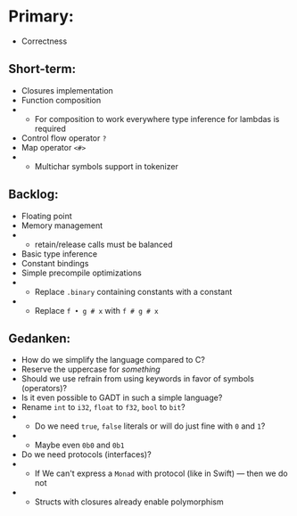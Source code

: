 # Primary:
* Correctness

## Short-term:
* Closures implementation
* Function composition
* * For composition to work everywhere type inference for lambdas is required
* Control flow operator `?`
* Map operator `<#>`
* * Multichar symbols support in tokenizer

## Backlog:
* Floating point
* Memory management
* * retain/release calls must be balanced
* Basic type inference
* Constant bindings
* Simple precompile optimizations
* * Replace `.binary` containing constants with a constant
* * Replace `f • g # x` with `f # g # x`

## Gedanken:
* How do we simplify the language compared to C?
* Reserve the uppercase for *something*
* Should we use refrain from using keywords in favor of symbols (operators)?
* Is it even possible to GADT in such a simple language?
* Rename `int` to `i32`, `float` to `f32`, `bool` to `bit`?
* * Do we need `true`, `false` literals or will do just fine with `0` and `1`?
* * Maybe even `0b0` and `0b1`
* Do we need protocols (interfaces)?
* * If We can't express a `Monad` with protocol (like in Swift) — then we do not
* * Structs with closures already enable polymorphism
